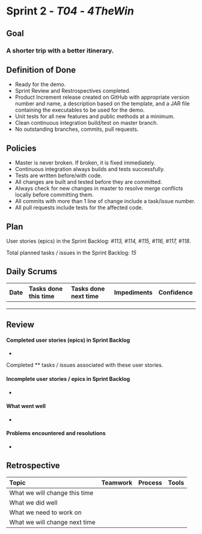 # Sprint 2 - *T04* - *4TheWin*

## Goal

### A shorter trip with a better itinerary.

## Definition of Done

* Ready for the demo.
* Sprint Review and Restrospectives completed.
* Product Increment release created on GitHub with appropriate version number and name, a description based on the template, and a JAR file containing the executables to be used for the demo. 
* Unit tests for all new features and public methods at a minimum.
* Clean continuous integration build/test on master branch.
* No outstanding branches, commits, pull requests.

## Policies

* Master is never broken.  If broken, it is fixed immediately.
* Continuous integration always builds and tests successfully.
* Tests are written before/with code.  
* All changes are built and tested before they are committed.
* Always check for new changes in master to resolve merge conflicts locally before committing them.
* All commits with more than 1 line of change include a task/issue number.
* All pull requests include tests for the affected code.

## Plan 

User stories (epics) in the Sprint Backlog: *#113, #114, #115, #116, #117, #118*. 

Total planned tasks / issues in the Sprint Backlog: *15* 

## Daily Scrums

Date | Tasks done this time | Tasks done next time | Impediments | Confidence
:--- | :--- | :--- | :--- | :---
 | | | |
 | | | | 
 | | | | 

## Review

#### Completed user stories (epics) in Sprint Backlog 
*

Completed ** tasks / issues associated with these user stories.

#### Incomplete user stories / epics in Sprint Backlog 
* 

#### What went well
*

#### Problems encountered and resolutions
* 

## Retrospective

Topic | Teamwork | Process | Tools
:--- | :--- | :--- | :---
What we will change this time |  |  | 
What we did well |  |  | 
What we need to work on |  |  |
What we will change next time |  |  | 
